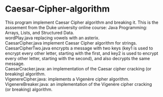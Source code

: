 # Caesar-Cipher-algorithm
This program implement Caesar Cipher algorithm and breaking it.
This is the asssement from the Duke university online course: Java Programming: Arrays, Lists, and Structured Data.   
wordPlay.java replacing vowels with an asterix.  
CaesarCipher.java implement Caesar Cipher algorithm for strings.  
CaesarCipherTwo.java encrypts a message with two keys (key1 is used to encrypt every other letter, starting with the first, and key2 is used to encrypt every other letter, starting with the second), and also decrypts the same message.   
CaesarCracker.java: an implementation of the Caesar cipher cracking (or breaking) algorithm.  
VigenereCipher.java: implements a Vigenère cipher algorithm.  
VigenereBreaker.java: an implementation of the Vigenère cipher cracking (or breaking) algorithm.  